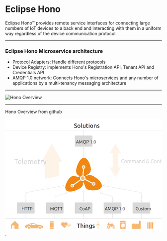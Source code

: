 # Eclipse Hono 

Eclipse Hono™ provides remote service interfaces for connecting large numbers of IoT devices to a back 
end and interacting with them in a uniform way regardless of the device communication protocol. 

---

### Eclipse Hono Microservice architecture

- Protocol Adapters: Handle different protocols
- Device Registry: implements Hono's Registration API, Tenant API and Credentials API
- AMQP 1.0 network: Connects Hono's microservices and any number of applications by a multi-tenancy
        messaging architecture

---



![Hono Overview](http://www.eclipse.org/hono/images/hono_landing_page.svg)

---
Hono Overview from github

![Hono Overview](https://github.com/sysexcontrol/git-pitch-demo/blob/master/images/hono_landing_page.png?raw=true).


